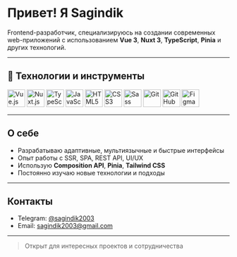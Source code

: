 # Привет! Я Sagindik

Frontend-разработчик, специализируюсь на создании современных web-приложений с использованием **Vue 3**, **Nuxt 3**, **TypeScript**, **Pinia** и других технологий.

---

## 🔧 Технологии и инструменты

<p align="left">
  <img src="https://cdn.jsdelivr.net/gh/devicons/devicon/icons/vuejs/vuejs-original.svg" alt="Vue.js" width="40" height="40"/>
  <img src="https://cdn.jsdelivr.net/gh/devicons/devicon/icons/nuxtjs/nuxtjs-original.svg" alt="Nuxt.js" width="40" height="40"/>
  <img src="https://cdn.jsdelivr.net/gh/devicons/devicon/icons/typescript/typescript-original.svg" alt="TypeScript" width="40" height="40"/>
  <img src="https://cdn.jsdelivr.net/gh/devicons/devicon/icons/javascript/javascript-original.svg" alt="JavaScript" width="40" height="40"/>
  <img src="https://cdn.jsdelivr.net/gh/devicons/devicon/icons/html5/html5-original.svg" alt="HTML5" width="40" height="40"/>
  <img src="https://cdn.jsdelivr.net/gh/devicons/devicon/icons/css3/css3-original.svg" alt="CSS3" width="40" height="40"/>
  <img src="https://cdn.jsdelivr.net/gh/devicons/devicon/icons/sass/sass-original.svg" alt="Sass" width="40" height="40"/>
  <img src="https://cdn.jsdelivr.net/gh/devicons/devicon/icons/git/git-original.svg" alt="Git" width="40" height="40"/>
  <img src="https://cdn.jsdelivr.net/gh/devicons/devicon/icons/github/github-original.svg" alt="GitHub" width="40" height="40"/>
  <img src="https://cdn.jsdelivr.net/gh/devicons/devicon/icons/figma/figma-original.svg" alt="Figma" width="40" height="40"/>
</p>

---

## О себе

- Разрабатываю адаптивные, мультиязычные и быстрые интерфейсы
- Опыт работы с SSR, SPA, REST API, UI/UX
- Использую **Composition API**, **Pinia**, **Tailwind CSS**
- Постоянно изучаю новые технологии и подходы

---

## Контакты

- Telegram: [@sagindik2003](https://t.me/sagindik2003)
- Email: sagindik2003@gmail.com

---

> Открыт для интересных проектов и сотрудничества
